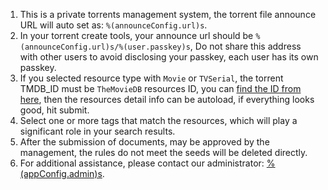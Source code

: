 1. This is a private torrents management system, the torrent file announce URL will auto set as: `%(announceConfig.url)s`.
1. In your torrent create tools, your announce url should be `%(announceConfig.url)s/%(user.passkey)s`, Do not share this address with other users to avoid disclosing your passkey, each user has its own passkey.
1. If you selected resource type with `Movie` or `TVSerial`, the torrent TMDB_ID must be `TheMovieDB` resources ID, you can [find the ID from here](%(tmdbConfig.tmdbHome)s), then the resources detail info can be autoload, if everything looks good, hit submit.
1. Select one or more tags that match the resources, which will play a significant role in your search results.
1. After the submission of documents, may be approved by the management, the rules do not meet the seeds will be deleted directly.
1. For additional assistance, please contact our administrator: [%(appConfig.admin)s](mailto:%(appConfig.admin)s).